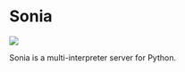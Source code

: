 # Sonia

![](https://1.bp.blogspot.com/-GbbQDAZwG8o/Vrppseb5ydI/AAAAAAAAGXI/yGOFKnyr8yg/s1600/Sonic.jpg)

Sonia is a multi-interpreter server for Python.
